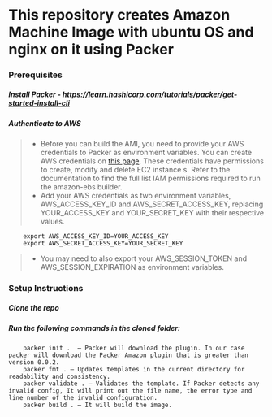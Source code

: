 # This repository creates Amazon Machine Image with ubuntu OS and nginx on it using Packer

### Prerequisites

##### 	Install Packer - https://learn.hashicorp.com/tutorials/packer/get-started-install-cli
##### 	Authenticate to AWS

>    -	Before you can build the AMI, you need to provide your AWS credentials to Packer as environment variables. You can create AWS credentials on [this page](https://console.aws.amazon.com/iam/home?#security_credential). These credentials have permissions to create, modify and delete EC2 instance s. Refer to the documentation to find the full list IAM permissions required to run the amazon-ebs builder.
>    -	Add your AWS credentials as two environment variables, AWS_ACCESS_KEY_ID and AWS_SECRET_ACCESS_KEY, replacing YOUR_ACCESS_KEY and YOUR_SECRET_KEY with their respective values.

        export AWS_ACCESS_KEY_ID=YOUR_ACCESS_KEY
        export AWS_SECRET_ACCESS_KEY=YOUR_SECRET_KEY
>    -	You may need to also export your AWS_SESSION_TOKEN and AWS_SESSION_EXPIRATION as environment variables.

### Setup Instructions

##### 	Clone the repo
##### 	Run the following commands in the cloned folder:
        packer init .  – Packer will download the plugin. In our case packer will download the Packer Amazon plugin that is greater than version 0.0.2.
        packer fmt . – Updates templates in the current directory for readability and consistency. 
        packer validate . – Validates the template. If Packer detects any invalid config, It will print out the file name, the error type and line number of the invalid configuration.
        packer build . – It will build the image.
